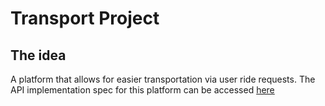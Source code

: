 # Transport Project

## The idea
A platform that allows for easier transportation via user ride requests.
The API implementation spec for this platform can be accessed [here](https://transportwebhost.azurewebsites.net/swagger/index.html)
